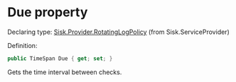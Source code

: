 <!--

Copyrights 2023 Sisk Framework - CypherPotato
Published under MIT license

!!! DO NOT EDIT THIS FILE !!!
This file was generated by a tool in the Sisk package. To edit the information in this documentation,
edit the XML documentation present in the Sisk source code.

-->


# Due property

Declaring type: [Sisk.Provider.RotatingLogPolicy](/read?q=/contents/spec/Sisk.Provider.RotatingLogPolicy.md) (from Sisk.ServiceProvider)


Definition:

```cs
public TimeSpan Due { get; set; }
```

Gets the time interval between checks.

